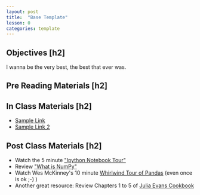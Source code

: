 ```yaml
---
layout: post
title:  "Base Template"
lesson: 0
categories: template
---
```


## Objectives [h2]
I wanna be the very best, the best that ever was.

## Pre Reading Materials [h2]

## In Class Materials [h2]

* [Sample Link](http://nbviewer.ipython.org/urls/raw.github.com/datadave/data-science-course/master/materials/lesson03a_numpy/lec_03_IPythonNBIntro.ipynb)
* [Sample Link 2](http://nbviewer.ipython.org/urls/raw.github.com/datadave/data-science-course/master/materials/lesson03a_numpy/lec_03_numpy_and_pandas.ipynb)

## Post Class Materials [h2]
* Watch the 5 minute ["Ipython Notebook Tour"](http://ipython.org/notebook.html)
* Review ["What is NumPy"](http://docs.scipy.org/doc/numpy/user/whatisnumpy.html)
* Watch Wes McKinney's 10 minute [Whirlwind Tour of Pandas](http://wesmckinney.com/blog/?p=647) (even once is ok ;-) )
* Another great resource: Review Chapters 1 to 5 of [Julia Evans Cookbook](https://github.com/jvns/pandas-cookbook)